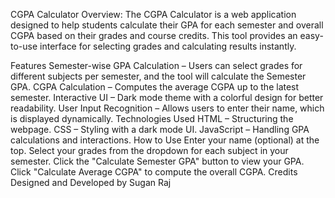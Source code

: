 CGPA Calculator
Overview:
The CGPA Calculator is a web application designed to help students calculate their GPA for each semester and overall CGPA based on their grades and course credits. This tool provides an easy-to-use interface for selecting grades and calculating results instantly.

Features
Semester-wise GPA Calculation – Users can select grades for different subjects per semester, and the tool will calculate the Semester GPA.
CGPA Calculation – Computes the average CGPA up to the latest semester.
Interactive UI – Dark mode theme with a colorful design for better readability.
User Input Recognition – Allows users to enter their name, which is displayed dynamically.
Technologies Used
HTML – Structuring the webpage.
CSS – Styling with a dark mode UI.
JavaScript – Handling GPA calculations and interactions.
How to Use
Enter your name (optional) at the top.
Select your grades from the dropdown for each subject in your semester.
Click the "Calculate Semester GPA" button to view your GPA.
Click "Calculate Average CGPA" to compute the overall CGPA.
Credits
Designed and Developed by Sugan Raj
